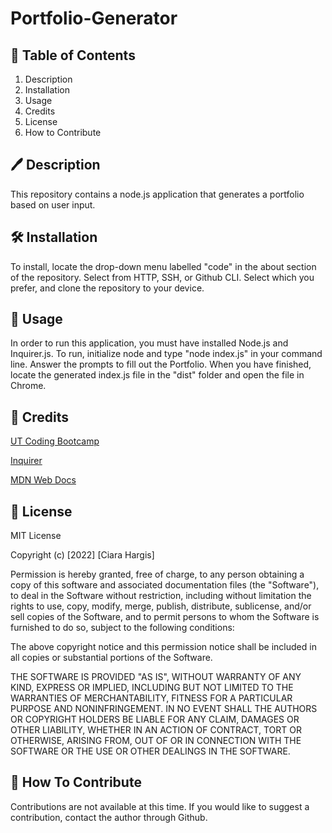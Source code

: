 # Portfolio-Generator
## :notebook_with_decorative_cover: Table of Contents
1. Description
2. Installation
3. Usage
4. Credits
5. License 
6. How to Contribute

## :pen: Description
This repository contains a node.js application that generates a portfolio based on user input. 


## :hammer_and_wrench: Installation
To install, locate the drop-down menu labelled "code" in the about section of the repository. Select from HTTP, SSH, or Github CLI. Select which you prefer, and clone the repository to your device. 

## :checkered_flag: Usage
In order to run this application, you must have installed Node.js and Inquirer.js. To run, initialize node and type "node index.js" in your command line. Answer the prompts to fill out the Portfolio. When you have finished, locate the generated index.js file in the "dist" folder and open the file in Chrome. 

## :medal_sports: Credits
[UT Coding Bootcamp](https://techbootcamps.utexas.edu/coding/)

[Inquirer](https://www.npmjs.com/package/inquirer)

[MDN Web Docs](https://developer.mozilla.org/en-US/)

## :scroll: License
MIT License

Copyright (c) [2022] [Ciara Hargis]

Permission is hereby granted, free of charge, to any person obtaining a copy
of this software and associated documentation files (the "Software"), to deal
in the Software without restriction, including without limitation the rights
to use, copy, modify, merge, publish, distribute, sublicense, and/or sell
copies of the Software, and to permit persons to whom the Software is
furnished to do so, subject to the following conditions:

The above copyright notice and this permission notice shall be included in all
copies or substantial portions of the Software.

THE SOFTWARE IS PROVIDED "AS IS", WITHOUT WARRANTY OF ANY KIND, EXPRESS OR
IMPLIED, INCLUDING BUT NOT LIMITED TO THE WARRANTIES OF MERCHANTABILITY,
FITNESS FOR A PARTICULAR PURPOSE AND NONINFRINGEMENT. IN NO EVENT SHALL THE
AUTHORS OR COPYRIGHT HOLDERS BE LIABLE FOR ANY CLAIM, DAMAGES OR OTHER
LIABILITY, WHETHER IN AN ACTION OF CONTRACT, TORT OR OTHERWISE, ARISING FROM,
OUT OF OR IN CONNECTION WITH THE SOFTWARE OR THE USE OR OTHER DEALINGS IN THE
SOFTWARE.

## :paperclip: How To Contribute
Contributions are not available at this time. If you would like to suggest a contribution, contact the author through Github.